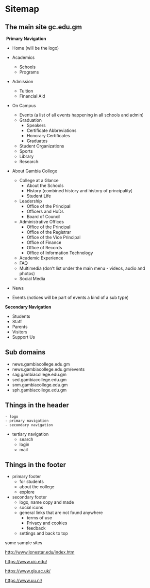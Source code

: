 # Sitemap

## The main site gc.edu.gm

​	**Primary Navigation**

- Home (will be the logo)

- Academics

  - Schools
  - Programs

- Admission

  - Tuition
  - Financial Aid
  
- On Campus

  - Events (a list of all events happening in all schools and admin)
  - Graduation
    - Speakers
    - Certificate Abbreviations
    - Honorary Certificates
    - Graduates
  - Student Organizations
  - Sports
  - Library
  - Research

- About Gambia College
  
  - College at a Glance
    - About the Schools
    - History (combined history and history of principality)
    - Student Life
  - Leadership
    - Office of the Principal
    - Officers and HoDs
    - Board of Council
  - Administrative Offices
    - Office of the Principal
    - Office of the Registrar
    - Office of the Vice Principal
    - Office of Finance
    - Office of Records
    - Office of Information Technology
  - Academic Experience
  - FAQ
  - Multimedia (don't list under the main menu - videos, audio and photos)
  - Social Media
  
- News 
  
- Events (notices will be part of events a kind of a sub type)
  
  

**Secondary Navigation**

- Students
- Staff
- Parents
- Visitors
- Support Us

## Sub domains

- news.gambiacollege.edu.gm
- news.gambiacollege.edu.gm/events
- sag.gambiacollege.edu.gm
- sed.gambiacollege.edu.gm
- snm.gambiacollege.edu.gm
- sph.gambiacollege.edu.gm



## Things in the header

	- logo
	- primary navigation
	- secondary navigation
 - tertiary navigation
   	- search 
   - login
   	- mail

## Things in the footer

- primary footer
  - for students
  - about the college
  - explore
- secondary footer
  - logo, name copy and made
  - social icons
  - general links that are not found anywhere
    - terms of use
    - Privacy and cookies
    - feedback
  - settings and back to top











some sample sites

http://www.lonestar.edu/index.htm

https://www.uic.edu/

https://www.gla.ac.uk/

https://www.uu.nl/



